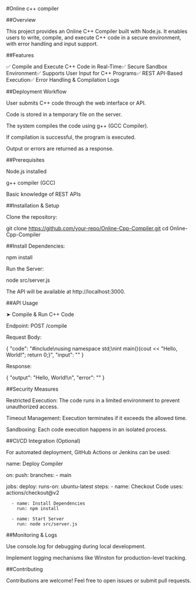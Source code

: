 #Online c++ compiler 

##Overview

This project provides an Online C++ Compiler built with Node.js. It enables users to write, compile, and execute C++ code in a secure environment, with error handling and input support.

##Features

✅ Compile and Execute C++ Code in Real-Time✅ Secure Sandbox Environment✅ Supports User Input for C++ Programs✅ REST API-Based Execution✅ Error Handling & Compilation Logs

##Deployment Workflow

User submits C++ code through the web interface or API.

Code is stored in a temporary file on the server.

The system compiles the code using g++ (GCC Compiler).

If compilation is successful, the program is executed.

Output or errors are returned as a response.

##Prerequisites

Node.js installed

g++ compiler (GCC)

Basic knowledge of REST APIs

##Installation & Setup

Clone the repository:

git clone https://github.com/your-repo/Online-Cpp-Compiler.git
cd Online-Cpp-Compiler

##Install Dependencies:

npm install

Run the Server:

node src/server.js

The API will be available at http://localhost:3000.

##API Usage

➤ Compile & Run C++ Code

Endpoint: POST /compile

Request Body:

{
  "code": "#include<iostream>\nusing namespace std;\nint main(){cout << \"Hello, World!\"; return 0;}",
  "input": ""
}

Response:

{
  "output": "Hello, World!\n",
  "error": ""
}

##Security Measures

Restricted Execution: The code runs in a limited environment to prevent unauthorized access.

Timeout Management: Execution terminates if it exceeds the allowed time.

Sandboxing: Each code execution happens in an isolated process.

##CI/CD Integration (Optional)

For automated deployment, GitHub Actions or Jenkins can be used:

name: Deploy Compiler

on:
  push:
    branches:
      - main

jobs:
  deploy:
    runs-on: ubuntu-latest
    steps:
      - name: Checkout Code
        uses: actions/checkout@v2

      - name: Install Dependencies
        run: npm install

      - name: Start Server
        run: node src/server.js

##Monitoring & Logs

Use console.log for debugging during local development.

Implement logging mechanisms like Winston for production-level tracking.

##Contributing

Contributions are welcome! Feel free to open issues or submit pull requests.

